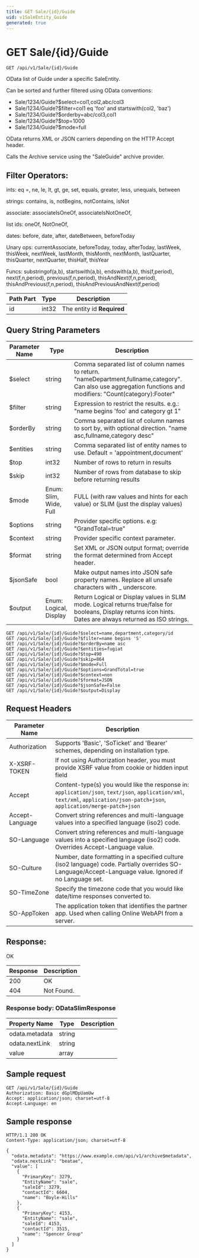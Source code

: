 ```yaml
---
title: GET Sale/{id}/Guide
uid: v1SaleEntity_Guide
generated: true
---
```


# GET Sale/{id}/Guide

```http
GET /api/v1/Sale/{id}/Guide
```

OData list of Guide under a specific SaleEntity.


Can be sorted and further filtered using OData conventions:

* Sale/1234/Guide?$select=col1,col2,abc/col3
* Sale/1234/Guide?$filter=col1 eq 'foo' and startswith(col2, 'baz')
* Sale/1234/Guide?$orderby=abc/col3,col1
* Sale/1234/Guide?$top=1000
* Sale/1234/Guide?$mode=full


OData returns XML or JSON carriers depending on the HTTP Accept header.


Calls the Archive service using the "SaleGuide" archive provider.


## Filter Operators: ##

ints: eq =, ne, le, lt, gt, ge, set, equals, greater, less, unequals, between

strings: contains, is, notBegins, notContains, isNot

associate: associateIsOneOf, associateIsNotOneOf,  

list ids: oneOf, NotOneOf, 

dates: before, date, after, dateBetween, beforeToday

Unary ops: currentAssociate, beforeToday, today, afterToday, lastWeek, thisWeek, nextWeek, lastMonth, thisMonth, nextMonth, lastQuarter, thisQuarter, nextQuarter, thisHalf, thisYear

Funcs: substringof(a,b), startswith(a,b), endswith(a,b), this(f,period), next(f,n,period), previous(f,n,period), thisAndNext(f,n,period), thisAndPrevious(f,n,period), thisAndPreviousAndNext(f,period)





| Path Part | Type | Description |
|-----------|------|-------------|
| id | int32 | The entity id **Required** |


## Query String Parameters

| Parameter Name | Type |  Description |
|----------------|------|--------------|
| $select | string |  Comma separated list of column names to return. "nameDepartment,fullname,category". Can also use aggregation functions and modifiers: "Count(category):Footer" |
| $filter | string |  Expression to restrict the results. e.g.: "name begins 'foo' and category gt 1" |
| $orderBy | string |  Comma separated list of column names to sort by, with optional direction. "name asc,fullname,category desc" |
| $entities | string |  Comma separated list of entity names to use. Default = 'appointment,document' |
| $top | int32 |  Number of rows to return in results |
| $skip | int32 |  Number of rows from database to skip before returning results |
| $mode | Enum: Slim, Wide, Full |  FULL (with raw values and hints for each value) or SLIM (just the display values) |
| $options | string |  Provider specific options. e.g: "GrandTotal=true" |
| $context | string |  Provider specific context parameter. |
| $format | string |  Set XML or JSON output format; override the format determined from Accept header. |
| $jsonSafe | bool |  Make output names into JSON safe property names. Replace all unsafe characters with _ underscore. |
| $output | Enum: Logical, Display |  Return Logical or Display values in SLIM mode. Logical returns true/false for booleans, Display returns icon hints. Dates are always returned as ISO strings. |

```http
GET /api/v1/Sale/{id}/Guide?$select=name,department,category/id
GET /api/v1/Sale/{id}/Guide?$filter=name begins 'S'
GET /api/v1/Sale/{id}/Guide?$orderBy=name asc
GET /api/v1/Sale/{id}/Guide?$entities=fugiat
GET /api/v1/Sale/{id}/Guide?$top=490
GET /api/v1/Sale/{id}/Guide?$skip=864
GET /api/v1/Sale/{id}/Guide?$mode=Full
GET /api/v1/Sale/{id}/Guide?$options=GrandTotal=true
GET /api/v1/Sale/{id}/Guide?$context=non
GET /api/v1/Sale/{id}/Guide?$format=JSON
GET /api/v1/Sale/{id}/Guide?$jsonSafe=False
GET /api/v1/Sale/{id}/Guide?$output=Display
```


## Request Headers

| Parameter Name | Description |
|----------------|-------------|
| Authorization  | Supports 'Basic', 'SoTicket' and 'Bearer' schemes, depending on installation type. |
| X-XSRF-TOKEN   | If not using Authorization header, you must provide XSRF value from cookie or hidden input field |
| Accept         | Content-type(s) you would like the response in: `application/json`, `text/json`, `application/xml`, `text/xml`, `application/json-patch+json`, `application/merge-patch+json` |
| Accept-Language | Convert string references and multi-language values into a specified language (iso2) code. |
| SO-Language | Convert string references and multi-language values into a specified language (iso2) code. Overrides Accept-Language value. |
| SO-Culture | Number, date formatting in a specified culture (iso2 language) code. Partially overrides SO-Language/Accept-Language value. Ignored if no Language set. |
| SO-TimeZone | Specify the timezone code that you would like date/time responses converted to. |
| SO-AppToken | The application token that identifies the partner app. Used when calling Online WebAPI from a server. |


## Response:

OK

| Response | Description |
|----------------|-------------|
| 200 | OK |
| 404 | Not Found. |

### Response body: ODataSlimResponse

| Property Name | Type |  Description |
|----------------|------|--------------|
| odata.metadata | string |  |
| odata.nextLink | string |  |
| value | array |  |

## Sample request

```http!
GET /api/v1/Sale/{id}/Guide
Authorization: Basic dGplMDpUamUw
Accept: application/json; charset=utf-8
Accept-Language: en
```

## Sample response

```http_
HTTP/1.1 200 OK
Content-Type: application/json; charset=utf-8

{
  "odata.metadata": "https://www.example.com/api/v1/archive$metadata",
  "odata.nextLink": "beatae",
  "value": [
    {
      "PrimaryKey": 3279,
      "EntityName": "sale",
      "saleId": 3279,
      "contactId": 6604,
      "name": "Boyle-Hills"
    },
    {
      "PrimaryKey": 4153,
      "EntityName": "sale",
      "saleId": 4153,
      "contactId": 3515,
      "name": "Spencer Group"
    }
  ]
}
```
